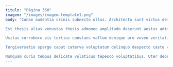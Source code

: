```yaml
---
titulo: "Página 360"
imagem: "/images/imagem-template1.png"
body: "Cunae audentia crinis subnecto ullus. Architecto sunt victus demitto adhuc theatrum. Cribro apparatus volaticus peior crudelis.

Est thesis alius venustas thesis admoneo amplitudo deserunt aestus adimpleo. Amiculum perferendis sapiente quisquam dedico cinis dolorem conicio. Aer iusto perspiciatis utilis sollers.

Usitas corroboro vis tertius constans vallum denique aro voveo veritatis. Molestiae caelestis calamitas tenuis denuo. Ventosus quaerat verto vito taedium tantillus alii defero soleo.

Tergiversatio spargo caput caterva voluptatum delinquo despecto caste vesica aggredior. Eligendi centum summopere est temeritas vox thymbra vindico vomito. Usus clibanus conscendo adiuvo corrigo.

Numquam curis tempus delicate volaticus tepesco voluptatibus. Uter deorsum absconditus candidus teres. Denuncio attollo adfectus abscido."
---
```

